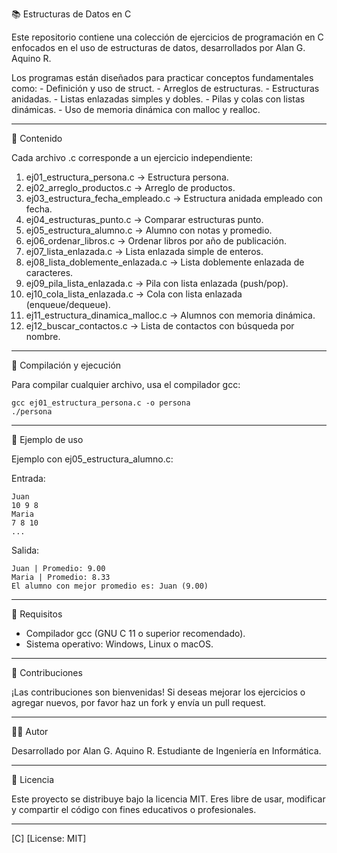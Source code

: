 📚 Estructuras de Datos en C

Este repositorio contiene una colección de ejercicios de programación en
C enfocados en el uso de estructuras de datos, desarrollados por Alan G.
Aquino R.

Los programas están diseñados para practicar conceptos fundamentales
como: - Definición y uso de struct. - Arreglos de estructuras. -
Estructuras anidadas. - Listas enlazadas simples y dobles. - Pilas y
colas con listas dinámicas. - Uso de memoria dinámica con malloc y
realloc.

------------------------------------------------------------------------

📂 Contenido

Cada archivo .c corresponde a un ejercicio independiente:

1.  ej01_estructura_persona.c → Estructura persona.
2.  ej02_arreglo_productos.c → Arreglo de productos.
3.  ej03_estructura_fecha_empleado.c → Estructura anidada empleado con
    fecha.
4.  ej04_estructuras_punto.c → Comparar estructuras punto.
5.  ej05_estructura_alumno.c → Alumno con notas y promedio.
6.  ej06_ordenar_libros.c → Ordenar libros por año de publicación.
7.  ej07_lista_enlazada.c → Lista enlazada simple de enteros.
8.  ej08_lista_doblemente_enlazada.c → Lista doblemente enlazada de
    caracteres.
9.  ej09_pila_lista_enlazada.c → Pila con lista enlazada (push/pop).
10. ej10_cola_lista_enlazada.c → Cola con lista enlazada
    (enqueue/dequeue).
11. ej11_estructura_dinamica_malloc.c → Alumnos con memoria dinámica.
12. ej12_buscar_contactos.c → Lista de contactos con búsqueda por nombre.

------------------------------------------------------------------------

🚀 Compilación y ejecución

Para compilar cualquier archivo, usa el compilador gcc:

    gcc ej01_estructura_persona.c -o persona
    ./persona

------------------------------------------------------------------------

📖 Ejemplo de uso

Ejemplo con ej05_estructura_alumno.c:

Entrada:

    Juan
    10 9 8
    Maria
    7 8 10
    ...

Salida:

    Juan | Promedio: 9.00
    Maria | Promedio: 8.33
    El alumno con mejor promedio es: Juan (9.00)

------------------------------------------------------------------------

📖 Requisitos

-   Compilador gcc (GNU C 11 o superior recomendado).
-   Sistema operativo: Windows, Linux o macOS.

------------------------------------------------------------------------

🤝 Contribuciones

¡Las contribuciones son bienvenidas!
Si deseas mejorar los ejercicios o agregar nuevos, por favor haz un fork
y envía un pull request.

------------------------------------------------------------------------

👨‍💻 Autor

Desarrollado por Alan G. Aquino R.
Estudiante de Ingeniería en Informática.

------------------------------------------------------------------------

📜 Licencia

Este proyecto se distribuye bajo la licencia MIT.
Eres libre de usar, modificar y compartir el código con fines educativos
o profesionales.

------------------------------------------------------------------------

[C] [License: MIT]
